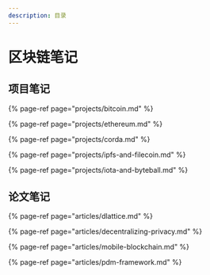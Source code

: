 ```yaml
---
description: 目录
---
```


# 区块链笔记

## 项目笔记

{% page-ref page="projects/bitcoin.md" %}

{% page-ref page="projects/ethereum.md" %}

{% page-ref page="projects/corda.md" %}

{% page-ref page="projects/ipfs-and-filecoin.md" %}

{% page-ref page="projects/iota-and-byteball.md" %}

## 论文笔记

{% page-ref page="articles/dlattice.md" %}

{% page-ref page="articles/decentralizing-privacy.md" %}

{% page-ref page="articles/mobile-blockchain.md" %}

{% page-ref page="articles/pdm-framework.md" %}

